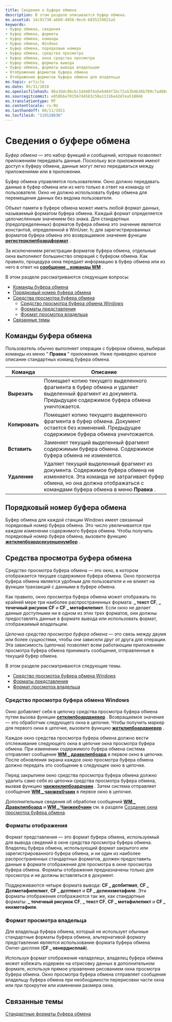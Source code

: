 ```yaml
---
title: Сведения о буфере обмена
description: В этом разделе описывается буфер обмена.
ms.assetid: 14c91730-a668-495b-9ec6-b835234821a5
keywords:
- буфер обмена, сведения
- буфер обмена, форматы
- буфер обмена, команды
- буфер обмена, Windows
- буфер обмена, порядковые номера
- буфер обмена, средства просмотра
- буфер обмена, окна средства просмотра
- буфер обмена, форматы вывода
- буфер обмена, форматы вывода владельцем
- Отображение форматов буфера обмена
- Отображение форматов буфера обмена для владельца
ms.topic: article
ms.date: 05/31/2018
ms.openlocfilehash: 86a3ddc96cbc1d440fda5e6484f1bc72a53b4b36b709c7ad80c77e203dadcef1
ms.sourcegitcommit: e858bbe701567d4583c50a11326e42d7ea51804b
ms.translationtype: MT
ms.contentlocale: ru-RU
ms.lasthandoff: 08/11/2021
ms.locfileid: "119128636"
---
```

# <a name="about-the-clipboard"></a>Сведения о буфере обмена

*Буфер обмена* — это набор функций и сообщений, которые позволяют приложениям передавать данные. Поскольку все приложения имеют доступ к буферу обмена, данные могут легко передаваться между приложениями или в приложении.

Буфер обмена управляется пользователем. Окно должно передавать данные в буфер обмена или из него только в ответ на команду от пользователя. Окно не должно использовать буфер обмена для перемещения данных без ведома пользователя.

Объект памяти в буфере обмена может иметь любой формат данных, называемый форматом буфера обмена. Каждый формат определяется целочисленным значением без знака. Для стандартных (предопределенных) форматов буфера обмена это значение является константой, определенной в WinUser. h; для зарегистрированных форматов буфера обмена это возвращаемое значение функции [**регистерклипбоардформат**](/windows/desktop/api/Winuser/nf-winuser-registerclipboardformata) .

За исключением регистрации форматов буфера обмена, отдельные окна выполняют большинство операций с буфером обмена. Как правило, процедура окна передает информацию в буфер обмена или из него в ответ на [**сообщение \_ команды WM**](/windows/desktop/menurc/wm-command) .

В этом разделе рассматриваются следующие вопросы:

-   [Команды буфера обмена](#clipboard-commands)
-   [Порядковый номер буфера обмена](#clipboard-sequence-number)
-   [Средства просмотра буфера обмена](#clipboard-viewers)
    -   [Средство просмотра буфера обмена Windows](#clipboard-viewer-windows)
    -   [Форматы представления](#display-formats)
    -   [Формат просмотра владельца](#owner-display-format)
-   [Связанные темы](#related-topics)

## <a name="clipboard-commands"></a>Команды буфера обмена

Пользователь обычно выполняет операции с буфером обмена, выбирая команды из меню " **Правка** " приложения. Ниже приведено краткое описание стандартных команд буфера обмена.



|  Команда        |  Описание                                                                                                                                                                                                                 |
|------------|-------------------------------------------------------------------------------------------------------------------------------------------------------------------------------------------------------------------|
| **Вырезать**    | Помещает копию текущего выделенного фрагмента в буфер обмена и удаляет выделенный фрагмент из документа. Предыдущее содержимое буфера обмена уничтожается.                                                          |
| **Копировать**   | Помещает копию текущего выделенного фрагмента в буфер обмена. Документ остается без изменений. Предыдущее содержимое буфера обмена уничтожается.                                                                      |
| **Вставить**  | Заменяет текущий выделенный фрагмент содержимым буфера обмена. Содержимое буфера обмена не изменяется.                                                                                                    |
| **Удаление** | Удаляет текущий выделенный фрагмент из документа. Содержимое буфера обмена не изменяется. Эта команда не затрагивает буфер обмена, но она должна отображаться с командами буфера обмена в меню **Правка** . |



 

## <a name="clipboard-sequence-number"></a>Порядковый номер буфера обмена

Буфер обмена для каждой станции Windows имеет связанный порядковый номер буфера обмена. Это число увеличивается при каждом изменении содержимого буфера обмена. Чтобы получить порядковый номер буфера обмена, вызовите функцию [**жетклипбоардсекуенценумбер**](/windows/desktop/api/Winuser/nf-winuser-getclipboardsequencenumber) .

## <a name="clipboard-viewers"></a>Средства просмотра буфера обмена

Средство просмотра буфера обмена — это окно, в котором отображается текущее содержимое буфера обмена. Окно просмотра буфера обмена является удобным для пользователя и не влияет на функции транзакций с данными в буфере обмена.

Как правило, окно просмотра буфера обмена может отображать по крайней мере три наиболее распространенных формата: **\_ текст CF**, **\_ точечный рисунок CF** и **CF \_ метафилепикт**. Если окно не делает данные доступными ни в одном из этих трех форматов, они должны предоставлять данные в формате вывода или использовать формат, отображаемый владельцем.

*Цепочка средства просмотра буфера обмена* — это связь между двумя или более сущностями, чтобы они зависели друг от друга для операции. Эта зависимость (цепочка) позволяет всем работающим приложениям просмотра буфера обмена принимать сообщения, отправленные в текущий буфер обмена.

В этом разделе рассматриваются следующие темы.

-   [Средство просмотра буфера обмена Windows](#clipboard-viewer-windows)
-   [Форматы представления](#display-formats)
-   [Формат просмотра владельца](#owner-display-format)

### <a name="clipboard-viewer-windows"></a>Средство просмотра буфера обмена Windows

Окно добавляет себя в цепочку средства просмотра буфера обмена путем вызова функции [**сетклипбоардвиевер**](/windows/desktop/api/Winuser/nf-winuser-setclipboardviewer) . Возвращаемое значение — это обработчик следующего окна в цепочке. Чтобы получить маркер для первого окна в цепочке, вызовите функцию [**жетклипбоардвиевер**](/windows/desktop/api/Winuser/nf-winuser-getclipboardviewer) .

Каждое окно средства просмотра буфера обмена должно вести отслеживание следующего окна в цепочке окна просмотра буфера обмена. При изменении содержимого буфера обмена система отправляет сообщение [**WM \_ дравклипбоард**](wm-drawclipboard.md) в первое окно в цепочке. После обновления экрана каждое окно просмотра буфера обмена должно передать это сообщение в следующее окно в цепочке.

Перед закрытием окно средства просмотра буфера обмена должно удалить само себя из цепочки средства просмотра буфера обмена, вызвав функцию [**чанжеклипбоардчаин**](/windows/desktop/api/Winuser/nf-winuser-changeclipboardchain) . Затем система отправляет сообщение [**WM \_ чанжекбчаин**](wm-changecbchain.md) в первое окно в цепочке.

Дополнительные сведения об обработке сообщений [**WM \_ Дравклипбоард**](wm-drawclipboard.md) и [**WM \_ Чанжекбчаин**](wm-changecbchain.md) см. в разделе [Создание окна просмотра буфера обмена](using-the-clipboard.md).

### <a name="display-formats"></a>Форматы отображения

Формат представления — это формат буфера обмена, используемый для вывода сведений в окне средства просмотра буфера обмена. Владелец буфера обмена, использующий формат закрытого или зарегистрированного буфера обмена, и ни один из наиболее распространенных стандартных форматов, должен предоставить данные в формате отображения для просмотра в окне просмотра буфера обмена. Форматы отображения предназначены только для просмотра и не должны вставляться в документ.

Поддерживаются четыре формата вывода: **CF \_ дспбитмап**, **CF \_ Дспметафилепикт**, **CF \_ дсптекст** и **CF \_ дспенхметафиле**. Эти форматы отображения отображаются так же, как стандартные форматы: **\_ точечный рисунок CF**, **\_ текст CF**, **CF \_ метафилепикт** и **CF \_ енхметафиле**.

### <a name="owner-display-format"></a>Формат просмотра владельца

Для владельца буфера обмена, который не использует обычные стандартные форматы буфера обмена, альтернативой формату представления является использование формата буфера обмена Owner-дисплея (**CF \_ овнердисплай**).

Используя формат отображения «владелец», владелец буфера обмена может избежать издержек на отрисовку данных в дополнительном формате, используя прямое управление рисованием окна просмотра буфера обмена. Окно просмотра буфера обмена отправляет сообщения владельцу буфера обмена при необходимости перерисовки части окна или при прокрутке или изменении размера окна.

## <a name="related-topics"></a>Связанные темы

<dl> <dt>

[Стандартные форматы буфера обмена](standard-clipboard-formats.md)
</dt> </dl>

 

 